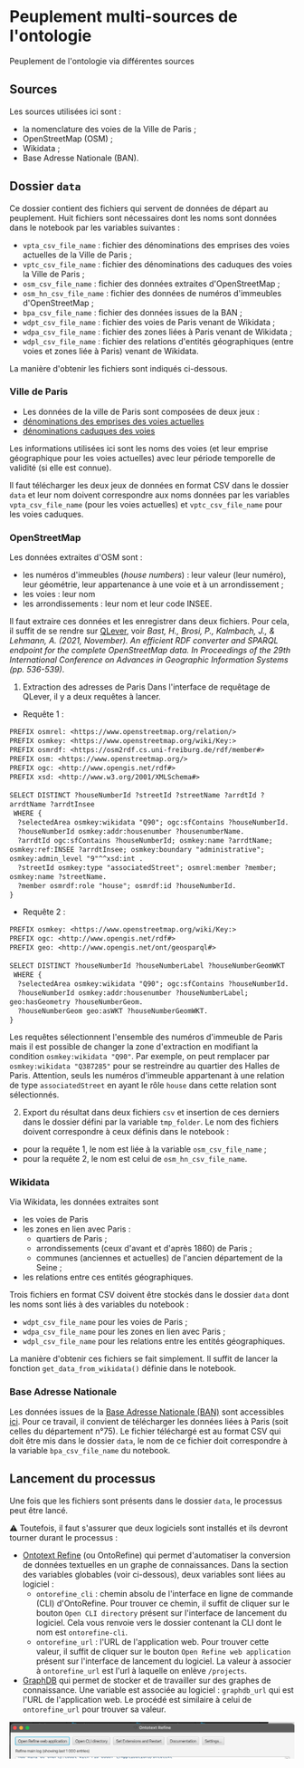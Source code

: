 # Peuplement multi-sources de l'ontologie
Peuplement de l'ontologie via différentes sources

## Sources
Les sources utilisées ici sont :
* la nomenclature des voies de la Ville de Paris ;
* OpenStreetMap (OSM) ;
* Wikidata ;
* Base Adresse Nationale (BAN).

## Dossier `data`
Ce dossier contient des fichiers qui servent de données de départ au peuplement. Huit fichiers sont nécessaires dont les noms sont données dans le notebook par les variables suivantes :
* `vpta_csv_file_name` : fichier des dénominations des emprises des voies actuelles de la Ville de Paris ;
* `vptc_csv_file_name` : fichier des dénominations des caduques des voies la Ville de Paris ;
* `osm_csv_file_name` : fichier des données extraites d'OpenStreetMap ;
* `osm_hn_csv_file_name` : fichier des données de numéros d'immeubles d'OpenStreetMap ;
* `bpa_csv_file_name` : fichier des données issues de la BAN ;
* `wdpt_csv_file_name` : fichier des voies de Paris venant de Wikidata ;
* `wdpa_csv_file_name` : fichier des zones liées à Paris venant de Wikidata ;
* `wdpl_csv_file_name` : fichier des relations d'entités géographiques (entre voies et zones liée à Paris) venant de Wikidata.

La manière d'obtenir les fichiers sont indiqués ci-dessous.

### Ville de Paris
* Les données de la ville de Paris sont composées de deux jeux :
* [dénominations des emprises des voies actuelles](https://opendata.paris.fr/explore/dataset/denominations-emprises-voies-actuelles)
* [dénominations caduques des voies](https://opendata.paris.fr/explore/dataset/denominations-des-voies-caduques)

Les informations utilisées ici sont les noms des voies (et leur emprise géographique pour les voies actuelles) avec leur période temporelle de validité (si elle est connue).

Il faut télécharger les deux jeux de données en format CSV dans le dossier `data` et leur nom doivent correspondre aux noms données par les variables `vpta_csv_file_name` (pour les voies actuelles) et `vptc_csv_file_name` pour les voies caduques.

### OpenStreetMap

Les données extraites d'OSM sont :
- les numéros d'immeubles (_house numbers_) : leur valeur (leur numéro), leur géométrie, leur appartenance à une voie et à un arrondissement ;
- les voies : leur nom
- les arrondissements : leur nom et leur code INSEE.

Il faut extraire ces données et les enregistrer dans deux fichiers. Pour cela, il suffit de se rendre sur [QLever](https://qlever.cs.uni-freiburg.de/osm-planet), voir *Bast, H., Brosi, P., Kalmbach, J., & Lehmann, A. (2021, November). An efficient RDF converter and SPARQL endpoint for the complete OpenStreetMap data. In Proceedings of the 29th International Conference on Advances in Geographic Information Systems (pp. 536-539)*.

1. Extraction des adresses de Paris
Dans l'interface de requêtage de QLever, il y a deux requêtes à lancer.
* Requête 1 :
```
PREFIX osmrel: <https://www.openstreetmap.org/relation/>
PREFIX osmkey: <https://www.openstreetmap.org/wiki/Key:>
PREFIX osmrdf: <https://osm2rdf.cs.uni-freiburg.de/rdf/member#>
PREFIX osm: <https://www.openstreetmap.org/>
PREFIX ogc: <http://www.opengis.net/rdf#>
PREFIX xsd: <http://www.w3.org/2001/XMLSchema#>

SELECT DISTINCT ?houseNumberId ?streetId ?streetName ?arrdtId ?arrdtName ?arrdtInsee
 WHERE {
  ?selectedArea osmkey:wikidata "Q90"; ogc:sfContains ?houseNumberId.
  ?houseNumberId osmkey:addr:housenumber ?housenumberName.
  ?arrdtId ogc:sfContains ?houseNumberId; osmkey:name ?arrdtName; osmkey:ref:INSEE ?arrdtInsee; osmkey:boundary "administrative"; osmkey:admin_level "9"^^xsd:int .
  ?streetId osmkey:type "associatedStreet"; osmrel:member ?member; osmkey:name ?streetName.
  ?member osmrdf:role "house"; osmrdf:id ?houseNumberId.
}
```

* Requête 2 :
```
PREFIX osmkey: <https://www.openstreetmap.org/wiki/Key:>
PREFIX ogc: <http://www.opengis.net/rdf#>
PREFIX geo: <http://www.opengis.net/ont/geosparql#>

SELECT DISTINCT ?houseNumberId ?houseNumberLabel ?houseNumberGeomWKT
 WHERE {
  ?selectedArea osmkey:wikidata "Q90"; ogc:sfContains ?houseNumberId.
  ?houseNumberId osmkey:addr:housenumber ?houseNumberLabel; geo:hasGeometry ?houseNumberGeom.
  ?houseNumberGeom geo:asWKT ?houseNumberGeomWKT.
}
```

Les requêtes sélectionnent l'ensemble des numéros d'immeuble de Paris mais il est possible de changer la zone d'extraction en modifiant la condition `osmkey:wikidata "Q90"`. Par exemple, on peut remplacer par `osmkey:wikidata "Q387285"` pour se restreindre au quartier des Halles de Paris. Attention, seuls les numéros d'immeuble appartenant à une relation de type `associatedStreet` en ayant le rôle `house` dans cette relation sont sélectionnés.

2. Export du résultat dans deux fichiers `csv` et insertion de ces derniers dans le dossier défini par la variable `tmp_folder`. Le nom des fichiers doivent correspondre à ceux définis dans le notebook :
* pour la requête 1, le nom est liée à la variable `osm_csv_file_name` ;
* pour la requête 2, le nom est celui de `osm_hn_csv_file_name`.

### Wikidata

Via Wikidata, les données extraites sont
* les voies de Paris
* les zones en lien avec Paris :
  * quartiers de Paris ;
  * arrondissements (ceux d'avant et d'après 1860) de Paris ;
  * communes (anciennes et actuelles) de l'ancien département de la Seine ;
* les relations entre ces entités géographiques.

Trois fichiers en format CSV doivent être stockés dans le dossier `data` dont les noms sont liés à des variables du notebook :
* `wdpt_csv_file_name` pour les voies de Paris ;
* `wdpa_csv_file_name` pour les zones en lien avec Paris ;
* `wdpl_csv_file_name` pour les relations entre les entités géographiques.

La manière d'obtenir ces fichiers se fait simplement. Il suffit de lancer la fonction `get_data_from_wikidata()` définie dans le notebook.

### Base Adresse Nationale

Les données issues de la [Base Adresse Nationale (BAN)](https://adresse.data.gouv.fr/base-adresse-nationale) sont accessibles [ici](https://adresse.data.gouv.fr/data/ban/adresses/latest/csv). Pour ce travail, il convient de télécharger les données liées à Paris (soit celles du département n°75). Le fichier téléchargé est au format CSV qui doit être mis dans le dossier `data`, le nom de ce fichier doit correspondre à la variable `bpa_csv_file_name` du notebook.

## Lancement du processus
Une fois que les fichiers sont présents dans le dossier `data`, le processus peut être lancé.

⚠️ Toutefois, il faut s'assurer que deux logiciels sont installés et ils devront tourner durant le processus :
* [Ontotext Refine](https://www.ontotext.com/products/ontotext-refine/) (ou OntoRefine) qui permet d'automatiser la conversion de données textuelles en un graphe de connaissances. Dans la section des variables globables (voir ci-dessous), deux variables sont liées au logiciel :
  * `ontorefine_cli` : chemin absolu de l'interface en ligne de commande (CLI) d'OntoRefine. Pour trouver ce chemin, il suffit de cliquer sur le bouton `Open CLI directory` présent sur l'interface de lancement du logiciel. Cela vous renvoie vers le dossier contenant la CLI dont le nom est `ontorefine-cli`.
  * `ontorefine_url` : l'URL de l'application web.  Pour trouver cette valeur, il suffit de cliquer sur le bouton `Open Refine web application` présent sur l'interface de lancement du logiciel. La valeur à associer à `ontorefine_url` est l'url à laquelle on enlève `/projects`.
* [GraphDB](https://graphdb.ontotext.com/) qui permet de stocker et de travailler sur des graphes de connaissance. Une variable est associée au logiciel : `graphdb_url` qui est l'URL de l'application web. Le procédé est similaire à celui de `ontorefine_url` pour trouver sa valeur.

![Interface d'OntoRefine avec les boutons \`Open Refine web application\` et \`Open CLI directory\`](./images/interface_ontorefine.png)
